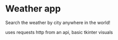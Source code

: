 # Weather app
Search the weather by city anywhere in the world!

uses requests http from an api, basic tkinter visuals
